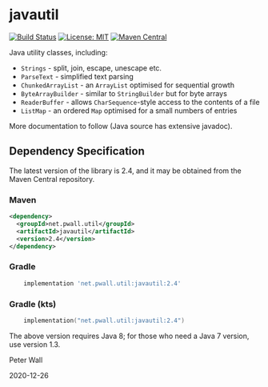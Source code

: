 # javautil

[![Build Status](https://travis-ci.org/pwall567/javautil.svg?branch=master)](https://travis-ci.org/pwall567/javautil)
[![License: MIT](https://img.shields.io/badge/License-MIT-yellow.svg)](https://opensource.org/licenses/MIT)
[![Maven Central](https://img.shields.io/maven-central/v/net.pwall.util/javautil?label=Maven%20Central)](https://search.maven.org/search?q=g:%22net.pwall.util%22%20AND%20a:%22javautil%22)

Java utility classes, including:

+ `Strings` - split, join, escape, unescape etc.
+ `ParseText` - simplified text parsing
+ `ChunkedArrayList` - an `ArrayList` optimised for sequential growth
+ `ByteArrayBuilder` - similar to `StringBuilder` but for byte arrays
+ `ReaderBuffer` - allows `CharSequence`-style access to the contents of a file
+ `ListMap` - an ordered `Map` optimised for a small numbers of entries

More documentation to follow (Java source has extensive javadoc).

## Dependency Specification

The latest version of the library is 2.4, and it may be obtained from the Maven Central repository.

### Maven
```xml
<dependency>
  <groupId>net.pwall.util</groupId>
  <artifactId>javautil</artifactId>
  <version>2.4</version>
</dependency>
```
### Gradle
```groovy
    implementation 'net.pwall.util:javautil:2.4'
```
### Gradle (kts)
```kotlin
    implementation("net.pwall.util:javautil:2.4")
```

The above version requires Java 8; for those who need a Java 7 version, use version 1.3.

Peter Wall

2020-12-26
